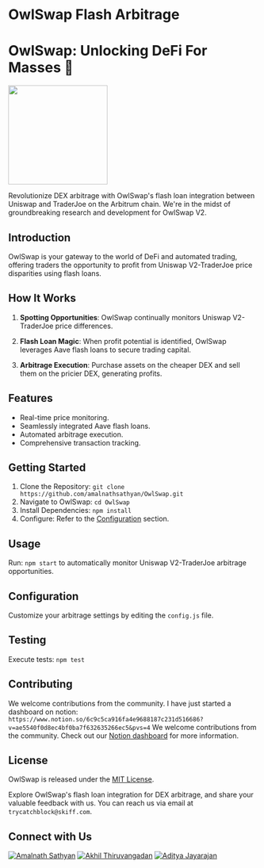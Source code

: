 # OwlSwap Flash Arbitrage
# OwlSwap: Unlocking DeFi For Masses 🦉

<img src="https://github.com/amalnathsathyan/OwlSwapv2v3/assets/19988098/22bafd32-0bf0-4e15-8de8-43892c26f7fa" width="200" height="200">

Revolutionize DEX arbitrage with OwlSwap's flash loan integration between Uniswap and TraderJoe on the Arbitrum chain. We're in the midst of groundbreaking research and development for OwlSwap V2.

## Introduction

OwlSwap is your gateway to the world of DeFi and automated trading, offering traders the opportunity to profit from Uniswap V2-TraderJoe price disparities using flash loans.

## How It Works

1. **Spotting Opportunities**: OwlSwap continually monitors Uniswap V2-TraderJoe price differences.

2. **Flash Loan Magic**: When profit potential is identified, OwlSwap leverages Aave flash loans to secure trading capital.

3. **Arbitrage Execution**: Purchase assets on the cheaper DEX and sell them on the pricier DEX, generating profits.

## Features

- Real-time price monitoring.
- Seamlessly integrated Aave flash loans.
- Automated arbitrage execution.
- Comprehensive transaction tracking.

## Getting Started

1. Clone the Repository: `git clone https://github.com/amalnathsathyan/OwlSwap.git`
2. Navigate to OwlSwap: `cd OwlSwap`
3. Install Dependencies: `npm install`
4. Configure: Refer to the [Configuration](#configuration) section.

## Usage

Run: `npm start` to automatically monitor Uniswap V2-TraderJoe arbitrage opportunities.

## Configuration

Customize your arbitrage settings by editing the `config.js` file.

## Testing

Execute tests: `npm test`

## Contributing

We welcome contributions from the community. I have just started a dashboard on notion: `https://www.notion.so/6c9c5ca916fa4e9688187c231d516686?v=ae5540f0d8ec4bf0ba7f632635266ec5&pvs=4`
We welcome contributions from the community. Check out our [Notion dashboard](https://www.notion.so/6c9c5ca916fa4e9688187c231d516686?v=ae5540f0d8ec4bf0ba7f632635266ec5&pvs=4) for more information.

## License

OwlSwap is released under the [MIT License](/path/to/LICENSE).

Explore OwlSwap's flash loan integration for DEX arbitrage, and share your valuable feedback with us. You can reach us via email at `trycatchblock@skiff.com`.

## Connect with Us

[![Amalnath Sathyan](https://img.shields.io/badge/Amalnath%20Sathyan-Connect-blue?style=flat&logo=linkedin)](https://www.linkedin.com/in/amalnath-sathyan/)
[![Akhil Thiruvangadan](https://img.shields.io/badge/Akhil%20Thiruvangadan-Connect-blue?style=flat&logo=linkedin)](https://www.linkedin.com/in/akhil-thiruvangadan/)
[![Aditya Jayarajan](https://img.shields.io/badge/Aditya%20Jayarajan-Connect-blue?style=flat&logo=linkedin)](https://www.linkedin.com/in/aditya-jayarajan/)
